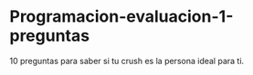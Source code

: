 # Programacion-evaluacion-1-preguntas
10 preguntas para saber si tu crush es la persona ideal para ti.
